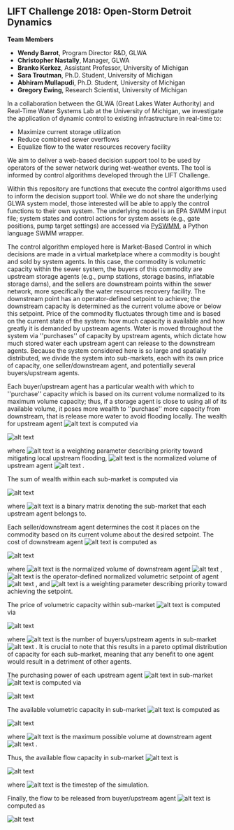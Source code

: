 ## LIFT Challenge 2018: Open-Storm Detroit Dynamics

**Team Members**
* **Wendy Barrot**, Program Director R&D, GLWA
* **Christopher Nastally**, Manager, GLWA
* **Branko Kerkez**, Assistant Professor, University of Michigan
* **Sara Troutman**, Ph.D. Student, University of Michigan
* **Abhiram Mullapudi**, Ph.D. Student, University of Michigan
* **Gregory Ewing**, Research Scientist, University of Michigan

In a collaboration between the GLWA (Great Lakes Water Authority) and Real-Time
Water Systems Lab at the University of Michigan, we investigate the application
of dynamic control to existing infrastructure in real-time to:
* Maximize current storage utilization
* Reduce combined sewer overflows
* Equalize flow to the water resources recovery facility

We aim to deliver a web-based decision support tool to be used by operators of
the sewer network during wet-weather events. The tool is informed by control
algorithms developed through the LIFT Challenge.

Within this repository are functions that execute the control algorithms used
to inform the decision support tool. While we do not share the underlying
GLWA system model, those interested will be able to apply the control functions
to their own system. The underlying model is an EPA SWMM input file; system
states and control actions for system assets (e.g., gate positions, pump target
settings) are accessed via [PySWMM](https://github.com/OpenWaterAnalytics/pyswmm),
a Python language SWMM wrapper.

The control algorithm employed here is Market-Based Control in which decisions
are made in a virtual marketplace where a commodity is bought and sold by
system agents. In this case, the commodity is volumetric capacity within the
sewer system, the buyers of this commodity are upstream storage agents
(e.g., pump stations, storage basins, inflatable storage dams), and the sellers
are downstream points within the sewer network, more specifically the water
resources recovery facility. The downstream point has an operator-defined
setpoint to achieve; the downstream capacity is determined as the current volume
above or below this setpoint. Price of the commodity fluctuates through time and
is based on the current state of the system: how much capacity is available and
how greatly it is demanded by upstream agents. Water is moved throughout the
system via ''purchases'' of capacity by upstream agents, which dictate how much
stored water each upstream agent can release to the downstream agents. Because
the system considered here is so large and spatially distributed, we divide the
system into sub-markets, each with its own price of capacity, one
seller/downstream agent, and potentially several buyers/upstream agents.

Each buyer/upstream agent has a particular wealth with which to ''purchase''
capacity which is based on its current volume normalized to its maximum volume
capacity; thus, if a storage agent is close to using all of its available
volume, it poses more wealth to ''purchase'' more capacity from downstream,
that is release more water to avoid flooding locally. The wealth for upstream
agent
![alt text](https://latex.codecogs.com/gif.latex?\inline&space;i)
is computed via

![alt text](https://latex.codecogs.com/gif.latex?P_{wealth,i}&space;=&space;uparam_i&space;\times&space;V_{up,i})

where
![alt text](https://latex.codecogs.com/gif.latex?\inline&space;uparam_i)
is a weighting parameter describing priority toward mitigating
local upstream flooding,
![alt text](https://latex.codecogs.com/gif.latex?\inline&space;V_{up,i})
is the normalized volume of upstream agent
![alt text](https://latex.codecogs.com/gif.latex?\inline&space;i)
.

The sum of wealth within each sub-market is computed via

![alt text](https://latex.codecogs.com/gif.latex?G_{wealth}&space;=&space;P_{wealth}&space;*&space;groupM^T)

where
![alt text](https://latex.codecogs.com/gif.latex?\inline&space;groupM)
is a binary matrix denoting the sub-market that each upstream
agent belongs to.

Each seller/downstream agent determines the cost it places on
the commodity based on its current volume about the desired setpoint. The cost
of downstream agent
![alt text](https://latex.codecogs.com/gif.latex?\inline&space;j)
is computed as

![alt text](https://latex.codecogs.com/gif.latex?D_{cost,j}&space;=&space;\left(&space;V_{down,j}&space;-&space;setpt_{j}&space;\right)&space;\times&space;dparam_j)

where
![alt text](https://latex.codecogs.com/gif.latex?\inline&space;V_{down,j})
is the normalized volume of downstream agent
![alt text](https://latex.codecogs.com/gif.latex?\inline&space;j)
,
![alt text](https://latex.codecogs.com/gif.latex?\inline&space;setpt_{j})
is the operator-defined normalized volumetric setpoint of agent
![alt text](https://latex.codecogs.com/gif.latex?\inline&space;j)
, and
![alt text](https://latex.codecogs.com/gif.latex?\inline&space;dparam)
is a weighting parameter describing priority toward achieving the setpoint.

The price of volumetric capacity within sub-market
![alt text](https://latex.codecogs.com/gif.latex?\inline&space;j)
is computed via

![alt text](https://latex.codecogs.com/gif.latex?p_j&space;=&space;\frac{G_{wealth,j}&space;&plus;&space;D_{cost,j}}{n_j&space;&plus;&space;1})

where
![alt text](https://latex.codecogs.com/gif.latex?\inline&space;n_j)
is the number of buyers/upstream agents in sub-market
![alt text](https://latex.codecogs.com/gif.latex?\inline&space;j)
. It is crucial to note that this results in a pareto optimal distribution of
capacity for each sub-market, meaning that any benefit to one agent would result
in a detriment of other agents.

The purchasing power of each upstream agent
![alt text](https://latex.codecogs.com/gif.latex?\inline&space;i)
in sub-market
![alt text](https://latex.codecogs.com/gif.latex?\inline&space;j)
is computed via

![alt text](https://latex.codecogs.com/gif.latex?P_{power,i}&space;=&space;\max\left(&space;P_{wealth,i}&space;-&space;p_j,&space;0&space;\right))

The available volumetric capacity in sub-market
![alt text](https://latex.codecogs.com/gif.latex?\inline&space;j)
is computed as

![alt text](https://latex.codecogs.com/gif.latex?V_{available,j}&space;=&space;(1-V_{down,j})&space;\times&space;V_{max,j})

where
![alt text](https://latex.codecogs.com/gif.latex?\inline&space;V_{max,j})
is the maximum possible volume at downstream agent
![alt text](https://latex.codecogs.com/gif.latex?\inline&space;j)
.

Thus, the available flow capacity in sub-market
![alt text](https://latex.codecogs.com/gif.latex?\inline&space;j)
is

![alt text](https://latex.codecogs.com/gif.latex?Q_{available,j}&space;=&space;\frac{V_{available,j}}{T})

where
![alt text](https://latex.codecogs.com/gif.latex?\inline&space;T)
is the timestep of the simulation.

Finally, the flow to be released from buyer/upstream agent
![alt text](https://latex.codecogs.com/gif.latex?\inline&space;i)
is computed as

![alt text](https://latex.codecogs.com/gif.latex?Q_{goal,i}&space;=&space;Q_{available,j}&space;\times&space;P_{power,i})
